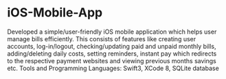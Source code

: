 # iOS-Mobile-App
Developed a simple/user-friendly iOS mobile application which helps user manage bills efficiently. This consists of features like creating user accounts, log-in/logout, checking/updating paid and unpaid monthly bills, adding/deleting daily costs, setting reminders, instant pay which redirects to the respective payment websites and viewing previous months savings etc.  Tools and Programming Languages: Swift3, XCode 8, SQLite database 
